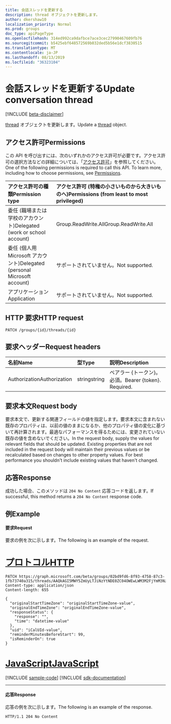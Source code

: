 ```yaml
---
title: 会話スレッドを更新する
description: thread オブジェクトを更新します。
author: dkershaw10
localization_priority: Normal
ms.prod: groups
doc_type: apiPageType
ms.openlocfilehash: 314ed992ca9dafbce7ace3cec27990467609fb76
ms.sourcegitcommit: b5425ebf648572569b032ded5b56e1dcf3830515
ms.translationtype: MT
ms.contentlocale: ja-JP
ms.lasthandoff: 08/13/2019
ms.locfileid: "36323104"
---
```

# <a name="update-conversation-thread"></a><span data-ttu-id="4d95b-103">会話スレッドを更新する</span><span class="sxs-lookup"><span data-stu-id="4d95b-103">Update conversation thread</span></span>

[!INCLUDE [beta-disclaimer](../../includes/beta-disclaimer.md)]

<span data-ttu-id="4d95b-104">[thread](../resources/conversationthread.md) オブジェクトを更新します。</span><span class="sxs-lookup"><span data-stu-id="4d95b-104">Update a [thread](../resources/conversationthread.md) object.</span></span>

## <a name="permissions"></a><span data-ttu-id="4d95b-105">アクセス許可</span><span class="sxs-lookup"><span data-stu-id="4d95b-105">Permissions</span></span>
<span data-ttu-id="4d95b-p101">この API を呼び出すには、次のいずれかのアクセス許可が必要です。アクセス許可の選択方法などの詳細については、「[アクセス許可](/graph/permissions-reference)」を参照してください。</span><span class="sxs-lookup"><span data-stu-id="4d95b-p101">One of the following permissions is required to call this API. To learn more, including how to choose permissions, see [Permissions](/graph/permissions-reference).</span></span>

|<span data-ttu-id="4d95b-108">アクセス許可の種類</span><span class="sxs-lookup"><span data-stu-id="4d95b-108">Permission type</span></span>      | <span data-ttu-id="4d95b-109">アクセス許可 (特権の小さいものから大きいものへ)</span><span class="sxs-lookup"><span data-stu-id="4d95b-109">Permissions (from least to most privileged)</span></span>              |
|:--------------------|:---------------------------------------------------------|
|<span data-ttu-id="4d95b-110">委任 (職場または学校のアカウント)</span><span class="sxs-lookup"><span data-stu-id="4d95b-110">Delegated (work or school account)</span></span> | <span data-ttu-id="4d95b-111">Group.ReadWrite.All</span><span class="sxs-lookup"><span data-stu-id="4d95b-111">Group.ReadWrite.All</span></span>    |
|<span data-ttu-id="4d95b-112">委任 (個人用 Microsoft アカウント)</span><span class="sxs-lookup"><span data-stu-id="4d95b-112">Delegated (personal Microsoft account)</span></span> | <span data-ttu-id="4d95b-113">サポートされていません。</span><span class="sxs-lookup"><span data-stu-id="4d95b-113">Not supported.</span></span>    |
|<span data-ttu-id="4d95b-114">アプリケーション</span><span class="sxs-lookup"><span data-stu-id="4d95b-114">Application</span></span> | <span data-ttu-id="4d95b-115">サポートされていません。</span><span class="sxs-lookup"><span data-stu-id="4d95b-115">Not supported.</span></span> |

## <a name="http-request"></a><span data-ttu-id="4d95b-116">HTTP 要求</span><span class="sxs-lookup"><span data-stu-id="4d95b-116">HTTP request</span></span>
<!-- { "blockType": "ignored" } -->
```http
PATCH /groups/{id}/threads/{id}
```

## <a name="request-headers"></a><span data-ttu-id="4d95b-117">要求ヘッダー</span><span class="sxs-lookup"><span data-stu-id="4d95b-117">Request headers</span></span>
| <span data-ttu-id="4d95b-118">名前</span><span class="sxs-lookup"><span data-stu-id="4d95b-118">Name</span></span>       | <span data-ttu-id="4d95b-119">型</span><span class="sxs-lookup"><span data-stu-id="4d95b-119">Type</span></span> | <span data-ttu-id="4d95b-120">説明</span><span class="sxs-lookup"><span data-stu-id="4d95b-120">Description</span></span>|
|:-----------|:------|:----------|
| <span data-ttu-id="4d95b-121">Authorization</span><span class="sxs-lookup"><span data-stu-id="4d95b-121">Authorization</span></span>  | <span data-ttu-id="4d95b-122">string</span><span class="sxs-lookup"><span data-stu-id="4d95b-122">string</span></span>  | <span data-ttu-id="4d95b-p102">ベアラー {トークン}。必須。</span><span class="sxs-lookup"><span data-stu-id="4d95b-p102">Bearer {token}. Required.</span></span> |

## <a name="request-body"></a><span data-ttu-id="4d95b-125">要求本文</span><span class="sxs-lookup"><span data-stu-id="4d95b-125">Request body</span></span>
<span data-ttu-id="4d95b-p103">要求本文で、更新する関連フィールドの値を指定します。要求本文に含まれない既存のプロパティは、以前の値のままになるか、他のプロパティ値の変化に基づいて再計算されます。最適なパフォーマンスを得るためには、変更されていない既存の値を含めないでください。</span><span class="sxs-lookup"><span data-stu-id="4d95b-p103">In the request body, supply the values for relevant fields that should be updated. Existing properties that are not included in the request body will maintain their previous values or be recalculated based on changes to other property values. For best performance you shouldn't include existing values that haven't changed.</span></span>

## <a name="response"></a><span data-ttu-id="4d95b-129">応答</span><span class="sxs-lookup"><span data-stu-id="4d95b-129">Response</span></span>
<span data-ttu-id="4d95b-130">成功した場合、このメソッドは `204 No Content` 応答コードを返します。</span><span class="sxs-lookup"><span data-stu-id="4d95b-130">If successful, this method returns a `204 No Content` response code.</span></span>

## <a name="example"></a><span data-ttu-id="4d95b-131">例</span><span class="sxs-lookup"><span data-stu-id="4d95b-131">Example</span></span>
#### <a name="request"></a><span data-ttu-id="4d95b-132">要求</span><span class="sxs-lookup"><span data-stu-id="4d95b-132">Request</span></span>
<span data-ttu-id="4d95b-133">要求の例を次に示します。</span><span class="sxs-lookup"><span data-stu-id="4d95b-133">The following is an example of the request.</span></span>


# <a name="httptabhttp"></a>[<span data-ttu-id="4d95b-134">プロトコル</span><span class="sxs-lookup"><span data-stu-id="4d95b-134">HTTP</span></span>](#tab/http)
<!-- {
  "blockType": "request",
  "name": "update_group_thread"
}-->
```http
PATCH https://graph.microsoft.com/beta/groups/02bd9fd6-8f93-4758-87c3-1fb73740a315/threads/AAQkAGI5MWY5ZmUyLTJiNzYtNDE0ZC04OWEwLWM3M2FjYmM3NzNlZgMkABAAG5c7eC4NYEynIoXsuxXB9RAAG5c7eC4NYEynIoXsuxXB9Q==
Content-type: application/json
Content-length: 655

{
  "originalStartTimeZone": "originalStartTimeZone-value",
  "originalEndTimeZone": "originalEndTimeZone-value",
  "responseStatus": {
    "response": "",
    "time": "datetime-value"
  },
  "uid": "iCalUId-value",
  "reminderMinutesBeforeStart": 99,
  "isReminderOn": true
}
```
# <a name="javascripttabjavascript"></a>[<span data-ttu-id="4d95b-135">JavaScript</span><span class="sxs-lookup"><span data-stu-id="4d95b-135">JavaScript</span></span>](#tab/javascript)
[!INCLUDE [sample-code](../includes/snippets/javascript/update-group-thread-javascript-snippets.md)]
[!INCLUDE [sdk-documentation](../includes/snippets/snippets-sdk-documentation-link.md)]

---


#### <a name="response"></a><span data-ttu-id="4d95b-136">応答</span><span class="sxs-lookup"><span data-stu-id="4d95b-136">Response</span></span>
<span data-ttu-id="4d95b-137">応答の例を次に示します。</span><span class="sxs-lookup"><span data-stu-id="4d95b-137">The following is an example of the response.</span></span>

<!-- {
  "blockType": "response",
  "truncated": true
} -->
```http
HTTP/1.1 204 No Content
```

<!-- uuid: 8fcb5dbc-d5aa-4681-8e31-b001d5168d79
2015-10-25 14:57:30 UTC -->
<!--
{
  "type": "#page.annotation",
  "description": "Update group thread",
  "keywords": "",
  "section": "documentation",
  "tocPath": "",
  "suppressions": [
  ]
}
-->

